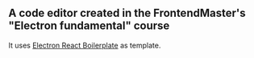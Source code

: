 ## A code editor created in the FrontendMaster's "Electron fundamental" course

It uses [Electron React Boilerplate](https://electron-react-boilerplate.js.org/) as template.
